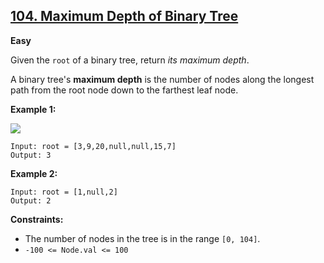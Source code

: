 ## [104. Maximum Depth of Binary Tree](https://leetcode.com/problems/maximum-depth-of-binary-tree/)

**Easy**

Given the `root` of a binary tree, return _its maximum depth_.

A binary tree's **maximum depth** is the number of nodes along the longest path from the root node down to the farthest leaf node.

**Example 1:**

![](https://assets.leetcode.com/uploads/2020/11/26/tmp-tree.jpg)
```
Input: root = [3,9,20,null,null,15,7]
Output: 3
```

**Example 2:**
```
Input: root = [1,null,2]
Output: 2
```
**Constraints:**

*   The number of nodes in the tree is in the range `[0, 104]`.
*   `-100 <= Node.val <= 100`
